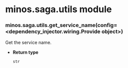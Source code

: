 # minos.saga.utils module


### minos.saga.utils.get_service_name(config=<dependency_injector.wiring.Provide object>)
Get the service name.


* **Return type**

    `str`
